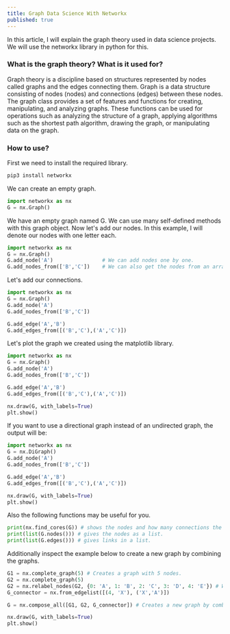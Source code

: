 ```yaml
---
title: Graph Data Science With Networkx
published: true
---
```


In this article, I will explain the graph theory used in data science projects. We will use the networkx library in python for this. 

### [](#header-3)What is the graph theory? What is it used for?
Graph theory is a discipline based on structures represented by nodes called graphs and the edges connecting them.
Graph is a data structure consisting of nodes (nodes) and connections (edges) between these nodes. The graph class provides a set of features and functions for creating, manipulating, and analyzing graphs. These functions can be used for operations such as analyzing the structure of a graph, applying algorithms such as the shortest path algorithm, drawing the graph, or manipulating data on the graph.

### [](#header-3)How to use?
First we need to install the required library.

```python
pip3 install networkx
```
We can create an empty graph.
```python
import networkx as nx
G = nx.Graph()
```
We have an empty graph named G. We can use many self-defined methods with this graph object. Now let's add our nodes. In this example, I will denote our nodes with one letter each.
```python
import networkx as nx
G = nx.Graph()
G.add_node('A')                # We can add nodes one by one.
G.add_nodes_from(['B','C'])    # We can also get the nodes from an array.
```
Let's add our connections.
```python
import networkx as nx
G = nx.Graph()
G.add_node('A')              
G.add_nodes_from(['B','C'])

G.add_edge('A','B')                     
G.add_edges_from([('B','C'),('A','C')])
```
Let's plot the graph we created using the matplotlib library.
```python
import networkx as nx
G = nx.Graph()
G.add_node('A')              
G.add_nodes_from(['B','C'])

G.add_edge('A','B')                     
G.add_edges_from([('B','C'),('A','C')])

nx.draw(G, with_labels=True)
plt.show()
```
If you want to use a directional graph instead of an undirected graph, the output will be:
```python
import networkx as nx
G = nx.DiGraph()
G.add_node('A')              
G.add_nodes_from(['B','C'])

G.add_edge('A','B')                     
G.add_edges_from([('B','C'),('A','C')])

nx.draw(G, with_labels=True)
plt.show()
```
Also the following functions may be useful for you.
```python
print(nx.find_cores(G)) # shows the nodes and how many connections the nodes have in dictionary type.
print(list(G.nodes())) # gives the nodes as a list.
print(list(G.edges())) # gives links in a list.
```
Additionally inspect the example below to create a new graph by combining the graphs.
```python
G1 = nx.complete_graph(5) # Creates a graph with 5 nodes.
G2 = nx.complete_graph(5) 
G2 = nx.relabel_nodes(G2, {0: 'A', 1: 'B', 2: 'C', 3: 'D', 4: 'E'}) # We are changing the node names.
G_connector = nx.from_edgelist([(4, 'X'), ('X','A')])

G = nx.compose_all([G1, G2, G_connector]) # Creates a new graph by combining all given graphs.

nx.draw(G, with_labels=True)
plt.show()
```
